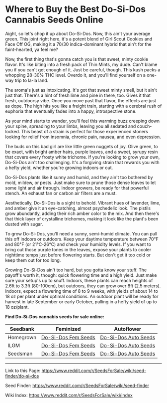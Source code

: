 # Where to Buy the Best Do-Si-Dos Cannabis Seeds Online

Aight, so let's chop it up about Do-Si-Dos. Now, this ain't your average green. This joint right here, it's a potent blend of Girl Scout Cookies and Face Off OG, making it a 70/30 indica-dominant hybrid that ain't for the faint-hearted, ya feel me?

Now, the first thing that's gonna catch you is that sweet, minty cookie flavor. It's like biting into a fresh pack of Thin Mints, my dude. Can't blame you if you can't get enough of it. Just be careful, though. This kush packs a whopping 28-30% THC level. Overdo it, and you'll find yourself on a one-way trip to la-la land.

The aroma's just as intoxicating. It's got that sweet minty smell, but it ain't just that. There's a hint of fresh lime and pine in there, too. Gives it that fresh, outdoorsy vibe. Once you move past that flavor, the effects are just as dope. The high hits you like a freight train, starting with a cerebral rush of euphoria that eventually fades into a happy, introspective stone.

As your mind starts to wander, you'll feel this warming buzz creeping down your spine, spreading to your limbs, leaving you all sedated and couch-locked. This beast of a strain is perfect for those experienced stoners looking for relief from insomnia, chronic pain, nausea, and even depression.

The buds on this bad girl are like little green nuggets of joy. Olive green, to be exact, with bright amber hairs, purple leaves, and a sweet, syrupy resin that covers every frosty white trichome. If you're looking to grow your own, Do-Si-Dos ain't too challenging. It's a forgiving strain that rewards you with a hefty yield, whether you're growing indoors or out.

Do-Si-Dos plants like it sunny and humid, and they ain't too bothered by mold, mildew, or pests. Just make sure to prune those dense leaves to let some light and air through. Indoor growers, be ready for that powerful stench. An exhaust fan or carbon air filters are a must.

Aesthetically, Do-Si-Dos is a sight to behold. Vibrant hues of lavender, lime, and amber give it an eye-catching, almost psychedelic look. The pistils grow abundantly, adding their rich amber color to the mix. And then there's that thick layer of crystalline trichomes, making it look like the plant's been dusted with sugar.

To grow Do-Si-Dos, you'll need a sunny, semi-humid climate. You can pull this off indoors or outdoors. Keep your daytime temperature between 70℉ and 80℉ (or 21℃-26℃) and check your humidity levels. If you want to bring out those purple tones in the leaves, expose your plants to cooler nighttime temps just before flowering starts. But don't get it too cold or keep them out for too long.

Growing Do-Si-Dos ain't too hard, but you gotta know your stuff. The payoff's worth it, though: quick flowering time and a high yield. Just make sure your setup's up to snuff. Indoors, these plants can reach heights of 2.6ft to 3.3ft (80-100cm), but outdoors, they can grow over 8ft (2.5 meters). Indoors, expect a flowering time of 8 to 9 weeks, with yields of about 14 to 18 oz per plant under optimal conditions. An outdoor plant will be ready for harvest in late September or early October, pulling in a hefty yield of up to 18 oz/plant.

**Find Do-Si-Dos cannabis seeds for sale online:**

| Seedbank  | Feminized | Autoflower |
|-----------|-----------|------------|
| Homegrown | [Do-Si-Dos Fem Seeds](https://homegrowncannabisco.com/products/do-si-dos-feminized-marijuana-seeds?a_aid=sale) | [Do-Si-Dos Auto Seeds](https://homegrowncannabisco.com/products/do-si-dos-autoflower-cannabis-seeds-marijuana-seeds?a_aid=sale) |
| ILGM      | [Do-Si-Dos Fem Seeds](https://ilgm.com/products/do-si-dos-feminized-seeds?aff=2191) | [Do-Si-Dos Auto Seeds](https://ilgm.com/products/do-si-dos-autoflower-seeds?aff=2191) |
| Seedsman  | [Do-Si-Dos Fem Seeds](https://www.seedsman.com/dos-si-dos-33-feminised-seeds?a_aid=56f632ea3916c) | [Do-Si-Dos Auto Seeds](https://www.seedsman.com/dos-si-dos-auto-feminised-seeds?a_aid=56f632ea3916c) |

___

Link to this Page: https://www.reddit.com/r/SeedsForSale/wiki/seed-finder/do-si-dos

Seed Finder: https://www.reddit.com/r/SeedsForSale/wiki/seed-finder

Wiki Index: https://www.reddit.com/r/SeedsForSale/wiki/index
